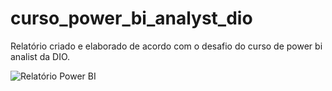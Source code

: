 # curso_power_bi_analyst_dio

Relatório criado e elaborado de acordo com o desafio do curso de power bi analist da DIO.


![Relatório Power BI](https://github.com/GatoGuerreiro/curso_power_bi_analyst_dio/assets/171061062/267f3f53-9e21-4cdf-88ee-7f47c752870c)
